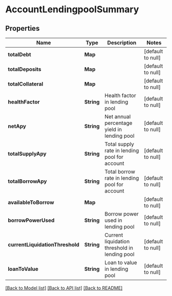 # AccountLendingpoolSummary
## Properties

| Name | Type | Description | Notes |
|------------ | ------------- | ------------- | -------------|
| **totalDebt** | **Map** |  | [default to null] |
| **totalDeposits** | **Map** |  | [default to null] |
| **totalCollateral** | **Map** |  | [default to null] |
| **healthFactor** | **String** | Health factor in lending pool | [default to null] |
| **netApy** | **String** | Net annual percentage yield in lending pool | [default to null] |
| **totalSupplyApy** | **String** | Total supply rate in lending pool for account | [default to null] |
| **totalBorrowApy** | **String** | Total borrow rate in lending pool for account | [default to null] |
| **availableToBorrow** | **Map** |  | [default to null] |
| **borrowPowerUsed** | **String** | Borrow power used in lending pool | [default to null] |
| **currentLiquidationThreshold** | **String** | Current liquidation threshold in lending pool | [default to null] |
| **loanToValue** | **String** | Loan to value in lending pool | [default to null] |

[[Back to Model list]](../README.md#documentation-for-models) [[Back to API list]](../README.md#documentation-for-api-endpoints) [[Back to README]](../README.md)


